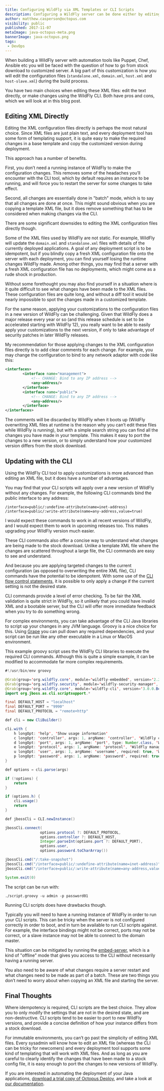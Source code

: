 ```yaml
---
title: Configuring WildFly via XML Templates or CLI Scripts
description: Configuring a WildFly server can be done either by editing the XML files directly, or by running CLI script. But which is the best choice?
author: matthew.casperson@octopus.com
visibility: public
published: 2017-11-07
metaImage: java-octopus-meta.png
bannerImage: java-octopus.png
tags:
 - DevOps
---
```


When building a WildFly server with automation tools like Puppet, Chef, Ansible etc you will be faced with the question of how to go from stock download to customized server. A big part of this customization is how you will edit the configuration files (`standalone.xml`, `domain.xml`, `host.xml` and `host-slave.xml`) during the build process.

You have two main choices when editing these XML files: edit the text directly, or make changes using the WildFly CLI. Both have pros and cons, which we will look at in this blog post.

## Editing XML Directly

Editing the XML configuration files directly is perhaps the most natural choice. Since XML files are just plain text, and every deployment tool has some form of templating support, it is quite easy to make the required changes in a base template and copy the customized version during deployment.

This approach has a number of benefits.

First, you don’t need a running instance of WildFly to make the configuration changes. This removes some of the headaches you’ll encounter with the CLI tool, which by default requires an instance to be running, and will force you to restart the server for some changes to take effect.

Second, all changes are essentially done in "batch" mode, which is to say that all changes are done at once. This might sound obvious when you are copying a template XML file, but it does remove something that has to be considered when making changes via the CLI.

There are some significant downsides to editing the XML configuration files directly though.

Some of the XML files used by WildFly are not static. For example, WildFly will update the `domain.xml` and `standalone.xml` files with details of the currently deployed applications. A goal of any deployment script is to be idempotent, but if you blindly copy a fresh XML configuration file onto the server with each deployment, you can find yourself losing the runtime changes WildFly made. Among other things, you may find that a server with a fresh XML configuration file has no deployments, which might come as a rude shock in production.

Without some forethought you may also find yourself in a situation where is it quite difficult to see what changes have been made to the XML files. These configuration files are quite long, and without a diff tool it would be nearly impossible to spot the changes made in a customized template.

For the same reason, applying your customizations to the configuration files in a new version of WildFly can be challenging. Given that WildFly does a major release every year or so (and this release schedule is set to be accelerated starting with WildFly 12), you really want to be able to easily apply your customizations to the next version, if only to take advantage of security patches in later WildFly releases.

My recommendation for those applying changes to the XML configuration files directly is to add clear comments for each change. For example, you may change the configuration to bind to any network adaptor with code like this:

```xml
<interfaces>
        <interface name="management">
            <!-- CHANGE: Bind to any IP address -->
            <any-address/>
        </interface>
        <interface name="public">
            <!-- CHANGE: Bind to any IP address -->
            <any-address/>
        </interface>
</interfaces>
```

The comments will be discarded by WildFly when it boots up (WildFly overwriting XML files at runtime is the reason why you can’t edit these files while WildFly is running), but with a simple search string you can find all the changes you have made in your template. This makes it easy to port the changes to a new version, or to simply understand how your customized version differs from the stock download.

## Updating with the CLI

Using the WildFly CLI tool to apply customizations is more advanced than editing an XML file, but it does have a number of advantages.

You may find that your CLI scripts will apply over a new version of WildFly without any changes. For example, the following CLI commands bind the public interface to any address:

```
/interface=public/:undefine-attribute(name=inet-address)
/interface=public/:write-attribute(name=any-address,value=true)
```

I would expect these commands to work in all recent versions of WildFly, and I would expect them to work in upcoming releases too. This makes upgrading your WildFly version much easier.

These CLI commands also offer a concise way to understand what changes are being made to the stock download. Unlike a template XML file where the changes are scattered throughout a large file, the CLI commands are easy to see and understand.

And because you are applying targeted changes to the current configuration (as opposed to overwriting the entire XML file), CLI commands have the potential to be idempotent. With some use of the [CLI flow control statements](https://developer.jboss.org/wiki/If-elseControlFlow), it is possible to only apply a change if the current setting is not the desired state.

CLI commands provide a level of error checking. To be fair the XML validation is quite strict in WildFly, so it unlikely that you could have invalid XML and a bootable server, but the CLI will offer more immediate feedback when you try to do something wrong.

For complex environments, you can take advantage of the CLI Java libraries to script up your changes in any JVM language. Groovy is a nice choice for this. Using [Grape](http://docs.groovy-lang.org/latest/html/documentation/grape.html) you can pull down any required dependencies, and your script can be run like any other executable in a Linux or MacOS environment.

This example groovy script uses the WildFly CLI libraries to execute the required CLI commands. Although this is quite a simple example, it can be modified to accommodate far more complex requirements.

```java
#!/usr/bin/env groovy

@Grab(group='org.wildfly.core', module='wildfly-embedded', version='2.2.1.Final')
@Grab(group='org.wildfly.security', module='wildfly-security-manager', version='1.1.2.Final')
@Grab(group='org.wildfly.core', module='wildfly-cli', version='3.0.0.Beta23')
import org.jboss.as.cli.scriptsupport.*

final DEFAULT_HOST = "localhost"
final DEFAULT_PORT = "9990"
final DEFAULT_PROTOCOL = "remote+http"

def cli = new CliBuilder()

cli.with {
    h longOpt: 'help', 'Show usage information'
    c longOpt: 'controller', args: 1, argName: 'controller', 'WildFly controller'
    d longOpt: 'port', args: 1, argName: 'port', type: Number.class, 'Wildfly management port'
    e longOpt: 'protocol', args: 1, argName: 'protocol', 'Wildfly management protocol i.e. remote+https'
    u longOpt: 'user', args: 1, argName: 'username', required: true, 'WildFly management username'
    p longOpt: 'password', args: 1, argName: 'password', required: true, 'WildFly management password'
}

def options = cli.parse(args)

if (!options) {
    return
}

if (options.h) {
    cli.usage()
    return
}

def jbossCli = CLI.newInstance()

jbossCli.connect(
                options.protocol ?: DEFAULT_PROTOCOL,
                options.controller ?: DEFAULT_HOST,
                Integer.parseInt(options.port ?: DEFAULT_PORT),
                options.user,
                options.password.toCharArray())

jbossCli.cmd("/:take-snapshot")
jbossCli.cmd("/interface=public/:undefine-attribute(name=inet-address)")
jbossCli.cmd("/interface=public/:write-attribute(name=any-address,value=true)")

System.exit(0)
```

The script can be run with:

```
./script.groovy -u admin -p password01
```

Running CLI scripts does have drawbacks though.

Typically you will need to have a running instance of WildFly in order to run your CLI scripts. This can be tricky when the server is not configured correctly in order to boot, and in turn be available to run CLI scripts against. For example, the interface bindings might not be correct, ports may not be correct, or a slave instance may not be able to connect to the domain master.

This situation can be mitigated by running the [embed-server](http://www.mastertheboss.com/jbossas/wildfly9/configuring-wildfly-9-from-the-cli-in-offline-mode), which is a kind of "offline" mode that gives you access to the CLI without necessarily having a running server.

You also need to be aware of what changes require a server restart and what changes need to be made as part of a batch. These are two things you don’t need to worry about when copying an XML file and starting the server.

## Final Thoughts

Where idempotency is required, CLI scripts are the best choice. They allow you to only modify the settings that are not in the desired state, and are non-destructive. CLI scripts tend to be easier to port to new WildFly versions, and provide a concise definition of how your instance differs from a stock download.

For immutable environments, you can’t go past the simplicity of editing XML files. Every sysadmin will know how to edit an XML file (whereas the CLI can be tricky for newcomers) and every deployment tool supports some kind of templating that will work with XML files. And as long as you are careful to clearly identify the changes that have been made to a stock config file, it is easy enough to port the changes to new versions of WildFly.

If you are interested in automating the deployment of your Java applications, [download a trial copy of Octopus Deploy](https://octopus.com/downloads), and take a look at [our documentation](https://octopus.com/docs/deployments/java/deploying-java-applications).
